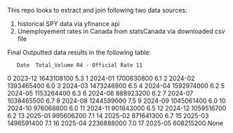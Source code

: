 This repo looks to extract and join following two data sources:

1) historical SPY data via yfinance api
2) Unemployement rates in Canada from statsCanada via downloaded csv file

Final Outputted data results in the following table:

       Date  Total_Volume R4 - Official Rate 11
0   2023-12    1643108100                   5.3
1   2024-01    1700630800                   6.1
2   2024-02    1393465400                   6.0
3   2024-03    1473246900                   6.5
4   2024-04    1592974000                   6.2
5   2024-05    1153264400                   6.3
6   2024-06     888923200                   6.2
7   2024-07    1038465500                   6.7
8   2024-08    1244599000                   7.5
9   2024-09    1045061400                   6.0
10  2024-10     976068800                   6.0
11  2024-11     901843000                   6.5
12  2024-12    1059516700                   6.2
13  2025-01     995606200                   7.1
14  2025-02     871641300                   6.7
15  2025-03    1496591400                   7.1
16  2025-04    2236888000                   7.0
17  2025-05     608215200                  None



